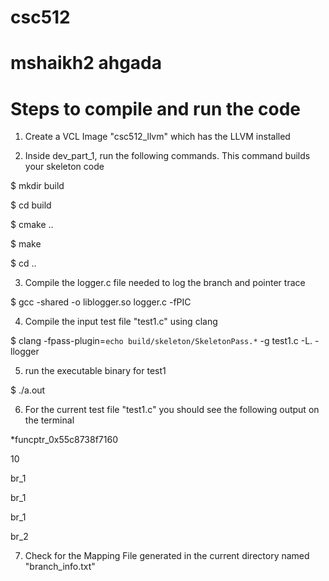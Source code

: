 # csc512
# mshaikh2 ahgada

# Steps to compile and run the code 

1. Create a VCL Image "csc512_llvm" which has the LLVM installed 

2. Inside dev_part_1, run the following commands. This command builds your skeleton code


$ mkdir build

$ cd build

$ cmake ..

$ make

$ cd ..

3. Compile the logger.c file needed to log the branch and pointer trace

$ gcc -shared -o liblogger.so logger.c -fPIC

4. Compile the input test file "test1.c" using clang 

$ clang -fpass-plugin=`echo build/skeleton/SkeletonPass.*` -g test1.c -L. -llogger

5. run the executable binary for test1

$ ./a.out 

6. For the current test file "test1.c" you should see the following output on the terminal 

*funcptr_0x55c8738f7160

10

br_1

br_1

br_1

br_2

7. Check for the Mapping File generated in the current directory named "branch_info.txt"
